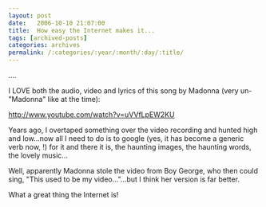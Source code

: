 ```yaml
---
layout: post
date:	2006-10-10 21:07:00
title:  How easy the Internet makes it...
tags: [archived-posts]
categories: archives
permalink: /:categories/:year/:month/:day/:title/
---
```

....

I LOVE both the audio, video and lyrics of this song by Madonna (very un-"Madonna" like at the time):

<A href="http://www.youtube.com/watch?v=uVVfLpEW2KU">http://www.youtube.com/watch?v=uVVfLpEW2KU</A>

Years ago, I overtaped something over the video recording and hunted high and low...now all I need to do is to google (yes, it has become a generic verb now, <lj user="thaths">!) for it and there it is, the haunting images, the haunting words, the lovely music...

Well, apparently Madonna stole the video from Boy George, who then could sing, "This used to be my video..."...but I think her version is far better.

What a great thing the Internet is!

